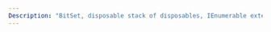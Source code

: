 ```yaml
---
Description: "BitSet, disposable stack of disposables, IEnumerable extensions, observable sorted set."
---
```

